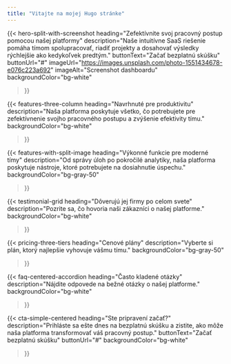 ```yaml
---
title: "Vitajte na mojej Hugo stránke"
---
```


<!-- Hero Section: Split with product screenshot -->
{{< hero-split-with-screenshot 
    heading="Zefektívnite svoj pracovný postup pomocou našej platformy" 
    description="Naše intuitívne SaaS riešenie pomáha tímom spolupracovať, riadiť projekty a dosahovať výsledky rýchlejšie ako kedykoľvek predtým."
    buttonText="Začať bezplatnú skúšku"
    buttonUrl="#"
    imageUrl="https://images.unsplash.com/photo-1551434678-e076c223a692"
    imageAlt="Screenshot dashboardu"
    backgroundColor="bg-white"
>}}

<!-- Features Section: Three column with small icons -->
{{< features-three-column 
    heading="Navrhnuté pre produktivitu"
    description="Naša platforma poskytuje všetko, čo potrebujete pre zefektívnenie svojho pracovného postupu a zvýšenie efektivity tímu."
    backgroundColor="bg-white"
>}}

<!-- Features with product screenshot -->
{{< features-with-split-image 
    heading="Výkonné funkcie pre moderné tímy"
    description="Od správy úloh po pokročilé analytiky, naša platforma poskytuje nástroje, ktoré potrebujete na dosiahnutie úspechu."
    backgroundColor="bg-gray-50"
>}}

<!-- Testimonials Grid -->
{{< testimonial-grid 
    heading="Dôverujú jej firmy po celom svete"
    description="Pozrite sa, čo hovoria naši zákazníci o našej platforme."
    backgroundColor="bg-white"
>}}

<!-- Pricing Section -->
{{< pricing-three-tiers 
    heading="Cenové plány"
    description="Vyberte si plán, ktorý najlepšie vyhovuje vášmu tímu."
    backgroundColor="bg-gray-50"
>}}

<!-- FAQ Section -->
{{< faq-centered-accordion 
    heading="Často kladené otázky"
    description="Nájdite odpovede na bežné otázky o našej platforme."
    backgroundColor="bg-white"
>}}

<!-- CTA Section -->
{{< cta-simple-centered 
    heading="Ste pripravení začať?"
    description="Prihláste sa ešte dnes na bezplatnú skúšku a zistite, ako môže naša platforma transformovať váš pracovný postup."
    buttonText="Začať bezplatnú skúšku"
    buttonUrl="#"
    backgroundColor="bg-white"
>}}